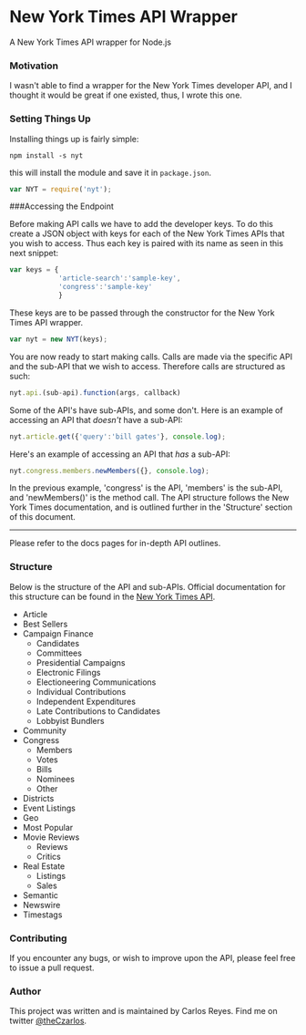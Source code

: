 New York Times API Wrapper
==========================
A New York Times API wrapper for Node.js

### Motivation
I wasn't able to find a wrapper for the New York Times
developer API, and I thought it would be great if one existed,
thus, I wrote this one.

### Setting Things Up

Installing things up is fairly simple:

```
npm install -s nyt
```

this will install the module and save it in `package.json`. 


```javascript
var NYT = require('nyt');
```

###Accessing the Endpoint

Before making API calls we have to add the developer keys.
To do this create a JSON object with keys for each of the New 
York Times APIs that you wish to access. Thus each key is paired
with its name as seen in this next snippet:

```javascript
var keys = {
            'article-search':'sample-key',
            'congress':'sample-key'
            }
```

These keys are to be passed through the constructor for the New
York Times API wrapper.

```javascript
var nyt = new NYT(keys);
```

You are now ready to start making calls.
Calls are made via the specific API and the sub-API that we wish
to access. Therefore calls are structured as such:

```javascript
nyt.api.(sub-api).function(args, callback)
```
Some of the API's have sub-APIs, and some don't.
Here is an example of accessing an API that *doesn't* have a
sub-API:

```javascript
nyt.article.get({'query':'bill gates'}, console.log); 
```

Here's an example of accessing an API that *has* a sub-API:

```javascript
nyt.congress.members.newMembers({}, console.log);
```

In the previous example, 'congress' is the API, 'members'
is the sub-API, and 'newMembers()' is the method call. The API
structure follows the New York Times documentation, and is outlined
further in the 'Structure' section of this document.

---

Please refer to the docs pages for in-depth API outlines.

### Structure

Below is the structure of the API and sub-APIs. Official documentation
for this structure can be found in the 
[New York Times API](http://developer.nytimes.com/io-docs).

- Article
- Best Sellers
- Campaign Finance
  - Candidates
  - Committees
  - Presidential Campaigns
  - Electronic Filings
  - Electioneering Communications
  - Individual Contributions
  - Independent Expenditures
  - Late Contributions to Candidates
  - Lobbyist Bundlers
- Community
- Congress
  - Members
  - Votes
  - Bills
  - Nominees
  - Other
- Districts
- Event Listings
- Geo
- Most Popular
- Movie Reviews
  - Reviews
  - Critics
- Real Estate
  - Listings
  - Sales
- Semantic
- Newswire
- Timestags

### Contributing

If you encounter any bugs, or wish to improve upon the API, please feel
free to issue a pull request.

### Author

This project was written and is maintained by Carlos Reyes. Find me on
twitter [@theCzarlos](https://twitter.com/theczarlos).

